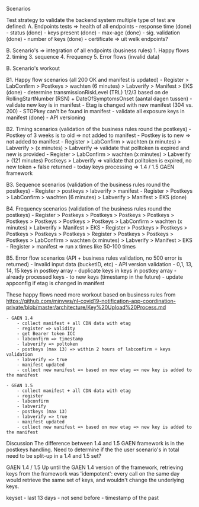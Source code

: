 Scenarios

Test strategy to validate the backend system multiple type of test are defined:
A. Endpoints tests => health of all endpoints
	- response time (done)
	- status (done)
	- keys present (done)
	- max-age (done)
	- sig. validation (done)
	- number of keys (done)
	- certificate => uit welk endpoints?

B. Scenario's => integration of all endpoints (business rules)
	1. Happy flows
	2. timing
	3. sequence
	4. Frequency
	5. Error flows (invalid data)

B. Scenario's workout

B1. Happy flow scenarios (all 200 OK and manifest is updated)
	- Register > LabConfirm > Postkeys > wachten (6 minutes) > Labverify > Manifest > EKS (done)
	    - determine transmissionRiskLevel (TRL) 1/2/3 based on de RollingStartNumber (RSN) + DateOfSymptomsOnset (aantal dagen tussen)
	    - validate new key is in manifest
	    - Etag is changed with new manifest (304 vs. 200)
	- STOPkey can't be found in manifest
	- validate all exposure keys in manifest (done)
	- API versioning

B2. Timing scenarios (validation of the business rules round the postkeys)
    - Postkey of 3 weeks is to old => not added to manifest
    - Postkey is to new => not added to manifest
	- Register > LabConfirm > wachten (x minutes) > Labverify > (x minutes) > Labverify => validate that polltoken is expired and new is provided
	- Register > LabConfirm > wachten (x minutes) > Labverify > (121 minutes) Postkeys > Labverify => validate that polltoken is expired, no new token + false returned
	- today keys processing => 1.4 / 1.5 GAEN framework

B3. Sequence scenarios (validation of the business rules round the postkeys)
	- Register > postkeys > labverify > manifest
	- Register > Postkeys > LabConfirm > wachten (6 minutes) > Labverify > Manifest > EKS (done)

B4. Frequency scenarios (validation of the business rules round the postkeys)
	- Register > Postkeys > Postkeys > Postkeys > Postkeys > Postkeys > Postkeys > Postkeys > Postkeys > LabConfirm > wachten (x minutes) > Labverify > Manifest > EKS
	- Register > Postkeys > Postkeys > Postkeys > Postkeys > Postkeys > Register > Postkeys > Postkeys > Postkeys > LabConfirm > wachten (x minutes) > Labverify > Manifest > EKS
	- Register > manifest => run x times like 50-100 times

B5. Error flow scenarios (API + business rules validation, no 500 error is returned)
	- Invalid input data (bucketID, etc)
	- API version validation
	- 0,1, 13, 14, 15 keys in postkey array
	- duplicate keys in keys in postkey array
	- already processed keys
	- to new keys (timestamp in the future)
	- update appconfig if etag is changed in manifest


These happy flows need more workout based on business rules from https://github.com/minvws/nl-covid19-notification-app-coordination-private/blob/master/architecture/Key%20Upload%20Process.md

	- GAEN 1.4
		- collect manifest + all CDN data with etag
		- register => validity
		- get Bearer token ICC
		- labconfirm => timestamp
		- labverify => poltoken
		- postkeys (max 13) => within 2 hours of labconfirm + keys validation
		- labverify => true
		- manifest updated
		- collect new manifest => based on new etag => new key is added to the manifest

	- GEAN 1.5
		- collect manifest + all CDN data with etag
		- register
		- labconfirm
		- labverify
		- postkeys (max 13)
		- labverify => true
		- manifest updated
		- collect new manifest => based on new etag => new key is added to the manifest


Discussion
The difference between 1.4 and 1.5 GAEN framework is in the postkeys handling. Need to determine if the the user scenario's in
total need to be split-up in a 1.4 and 1.5 set?

GAEN 1.4 / 1.5
Up until the GAEN 1.4 version of the framework, retrieving keys from the framework was
'idempotent': every call on the same day would retrieve the same set of keys, and wouldn't change the underlying keys.

keyset
	- last 13 days
	- not send before
	- timestamp of the past